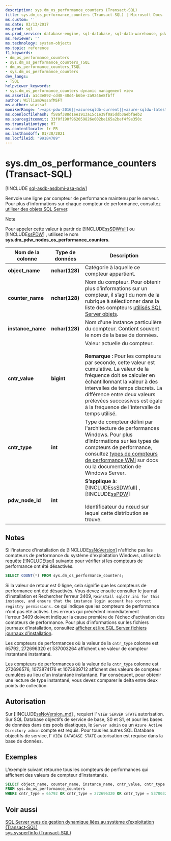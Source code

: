 ```yaml
---
description: sys.dm_os_performance_counters (Transact-SQL)
title: sys.dm_os_performance_counters (Transact-SQL) | Microsoft Docs
ms.custom: ''
ms.date: 03/13/2017
ms.prod: sql
ms.prod_service: database-engine, sql-database, sql-data-warehouse, pdw
ms.reviewer: ''
ms.technology: system-objects
ms.topic: reference
f1_keywords:
- dm_os_performance_counters
- sys.dm_os_performance_counters_TSQL
- dm_os_performance_counters_TSQL
- sys.dm_os_performance_counters
dev_langs:
- TSQL
helpviewer_keywords:
- sys.dm_os_performance_counters dynamic management view
ms.assetid: a1c3e892-cd48-40d4-b6be-2a9246e8fbff
author: WilliamDAssafMSFT
ms.author: wiassaf
monikerRange: '>=aps-pdw-2016||=azuresqldb-current||=azure-sqldw-latest||>=sql-server-2016||>=sql-server-linux-2017||=azuresqldb-mi-current'
ms.openlocfilehash: f58af388d1ee1913a15c1e39f0a5ddb3aebfaeb2
ms.sourcegitcommit: 33f0f190f962059826e002be165a2bef4f9e350c
ms.translationtype: MT
ms.contentlocale: fr-FR
ms.lasthandoff: 01/30/2021
ms.locfileid: "99184789"
---
```

# <a name="sysdm_os_performance_counters-transact-sql"></a>sys.dm_os_performance_counters (Transact-SQL)
[!INCLUDE [sql-asdb-asdbmi-asa-pdw](../../includes/applies-to-version/sql-asdb-asdbmi-asa-pdw.md)]

  Renvoie une ligne par compteur de performance maintenu par le serveur. Pour plus d’informations sur chaque compteur de performance, consultez [utiliser des objets SQL Server](../../relational-databases/performance-monitor/use-sql-server-objects.md).  
  
> [!NOTE]  
>  Pour appeler cette valeur à partir de [!INCLUDE[ssSDWfull](../../includes/sssdwfull-md.md)] ou [!INCLUDE[ssPDW](../../includes/sspdw-md.md)] , utilisez le nom **sys.dm_pdw_nodes_os_performance_counters**.  
  
|Nom de la colonne|Type de données|Description|  
|-----------------|---------------|-----------------|  
|**object_name**|**nchar(128)**|Catégorie à laquelle ce compteur appartient.|  
|**counter_name**|**nchar(128)**|Nom du compteur. Pour obtenir plus d’informations sur un compteur, il s’agit du nom de la rubrique à sélectionner dans la liste des compteurs [utilisés SQL Server objets](../../relational-databases/performance-monitor/use-sql-server-objects.md). |  
|**instance_name**|**nchar(128)**|Nom d'une instance particulière du compteur. Contient souvent le nom de la base de données.|  
|**cntr_value**|**bigint**|Valeur actuelle du compteur.<br /><br /> **Remarque :** Pour les compteurs par seconde, cette valeur est cumulative. La valeur de la fréquence doit se calculer en échantillonnant la valeur à des intervalles de temps discrets. La différence entre deux valeurs prélevées successives est égale à la fréquence de l'intervalle de temps utilisé.|  
|**cntr_type**|**int**|Type de compteur défini par l'architecture de performances Windows. Pour plus d’informations sur les types de compteurs de performance, consultez [types de compteurs de performance WMI](/windows/desktop/WmiSdk/wmi-performance-counter-types) sur docs ou la documentation de Windows Server.|  
|**pdw_node_id**|**int**|**S’applique à**: [!INCLUDE[ssSDWfull](../../includes/sssdwfull-md.md)] , [!INCLUDE[ssPDW](../../includes/sspdw-md.md)]<br /><br /> Identificateur du nœud sur lequel cette distribution se trouve.|  
  
## <a name="remarks"></a>Notes  
 Si l'instance d'installation de [!INCLUDE[ssNoVersion](../../includes/ssnoversion-md.md)] n'affiche pas les compteurs de performance du système d'exploitation Windows, utilisez la requête [!INCLUDE[tsql](../../includes/tsql-md.md)] suivante pour vérifier si les compteurs de performance ont été désactivés.  
  
```sql  
SELECT COUNT(*) FROM sys.dm_os_performance_counters;  
```  
  
Si la valeur de retour est 0 ligne, cela signifie que les compteurs de performance ont été désactivés. Vous devez ensuite consulter le journal d’installation et Rechercher l’erreur 3409, `Reinstall sqlctr.ini for this instance, and ensure that the instance login account has correct registry permissions.` ce qui indique que les compteurs de performance n’ont pas été activés. Les erreurs qui précèdent immédiatement l'erreur 3409 doivent indiquer la cause première de l'échec d'activation des compteurs de performance. Pour plus d’informations sur les fichiers journaux d’installation, consultez [afficher et lire SQL Server fichiers journaux d’installation](../../database-engine/install-windows/view-and-read-sql-server-setup-log-files.md).  

Les compteurs de performances où la valeur de la `cntr_type` colonne est 65792, 272696320 et 537003264 affichent une valeur de compteur instantané instantané.

Les compteurs de performances où la valeur de la `cntr_type` colonne est 272696576, 1073874176 et 1073939712 affichent des valeurs de compteur cumulées au lieu d’un instantané instantané. Par conséquent, pour obtenir une lecture de type instantané, vous devez comparer le delta entre deux points de collection.

## <a name="permission"></a>Autorisation

Sur [!INCLUDE[ssNoVersion_md](../../includes/ssnoversion-md.md)] , requiert l' `VIEW SERVER STATE` autorisation.   
Sur SQL Database objectifs de service de base, S0 et S1, et pour les bases de données dans des pools élastiques, le `Server admin` ou un `Azure Active Directory admin` compte est requis. Pour tous les autres SQL Database objectifs de service, l' `VIEW DATABASE STATE` autorisation est requise dans la base de données.   
 
## <a name="examples"></a>Exemples  
 L’exemple suivant retourne tous les compteurs de performances qui affichent des valeurs de compteur d’instantanés.  
  
```sql  
SELECT object_name, counter_name, instance_name, cntr_value, cntr_type  
FROM sys.dm_os_performance_counters
WHERE cntr_type = 65792 OR cntr_type = 272696320 OR cntr_type = 537003264;  
```  
  
## <a name="see-also"></a>Voir aussi  
  [SQL Server vues de gestion dynamique liées au système d’exploitation &#40;Transact-SQL&#41;](../../relational-databases/system-dynamic-management-views/sql-server-operating-system-related-dynamic-management-views-transact-sql.md)   
 [sys.sysperfinfo &#40;Transact-SQL&#41;](../../relational-databases/system-compatibility-views/sys-sysperfinfo-transact-sql.md)  
  
